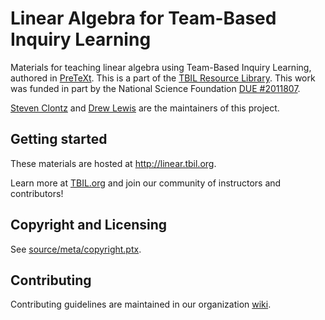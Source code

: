 # Linear Algebra for Team-Based Inquiry Learning

Materials for teaching linear algebra using
Team-Based Inquiry Learning, authored in
[PreTeXt](https://pretextbook.org/). This is a part of the
[TBIL Resource Library](http://library.tbil.org). This work was
funded in part by the National Science Foundation
[DUE #2011807](https://nsf.gov/awardsearch/showAward?AWD_ID=2011807).

[Steven Clontz](https://clontz.org) and
[Drew Lewis](http://drew-lewis.com) are the maintainers
of this project.

## Getting started

These materials are hosted at <http://linear.tbil.org>.

Learn more at [TBIL.org](http://tbil.org) and join our community of instructors
and contributors!

## Copyright and Licensing

See [source/meta/copyright.ptx](source/meta/copyright.ptx).

## Contributing

Contributing guidelines are maintained in our organization [wiki](https://github.com/TeamBasedInquiryLearning/wiki/wiki).
